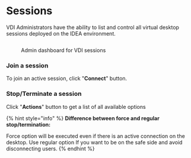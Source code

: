 # Sessions

VDI Administrators have the ability to list and control all virtual desktop sessions deployed on the IDEA environment.

<figure><img src="../.gitbook/assets/Screen Shot 2022-10-26 at 2.59.03 PM.png" alt=""><figcaption><p>Admin dashboard for VDI sessions</p></figcaption></figure>

### Join a session

To join an active session, click "**Connect**" button.

### Stop/Terminate a session

Click "**Actions**" button to get a list of all available options

{% hint style="info" %}
**Difference between force and regular stop/termination:**

Force option will be executed even if there is an active connection on the desktop. Use regular option If you want to be on the safe side and avoid disconnecting users.
{% endhint %}
